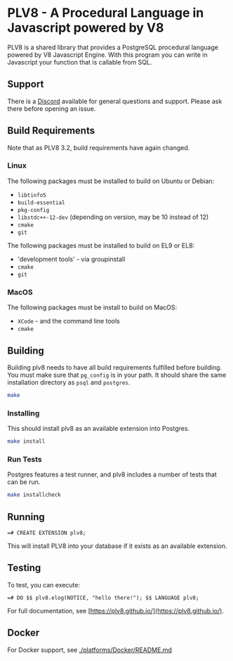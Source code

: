 # PLV8 - A Procedural Language in Javascript powered by V8

PLV8 is a shared library that provides a PostgreSQL procedural language powered
by V8 Javascript Engine. With this program you can write in Javascript your
function that is callable from SQL.

## Support

There is a [Discord](https://discord.gg/5fJN52Se) available for general questions and support. Please
ask there before opening an issue.

## Build Requirements

Note that as PLV8 3.2, build requirements have again changed.

### Linux

The following packages must be installed to build on Ubuntu or Debian:

- `libtinfo5`
- `build-essential`
- `pkg-config`
- `libstdc++-12-dev` (depending on version, may be 10 instead of 12)
- `cmake`
- `git`

The following packages must be installed to build on EL9 or EL8:

- 'development tools' - via groupinstall
- `cmake`
- `git`

### MacOS

The following packages must be install to build on MacOS:

- `XCode` - and the command line tools
- `cmake`

## Building

Building plv8 needs to have all build requirements fulfilled before building.
You must make sure that `pg_config` is in your path. It should share the same
installation directory as `psql` and `postgres`.

```sh
make
```

### Installing

This should install plv8 as an available extension into Postgres.

```sh
make install
```

### Run Tests

Postgres features a test runner, and plv8 includes a number of tests that can be
run.

```sh
make installcheck
```

## Running

    =# CREATE EXTENSION plv8;

This will install PLV8 into your database if it exists as an available extension.

## Testing

To test, you can execute:

    =# DO $$ plv8.elog(NOTICE, "hello there!"); $$ LANGUAGE plv8;

For full documentation, see [https://plv8.github.io/](https://plv8.github.io/).

## Docker

For Docker support, see [./platforms/Docker/README.md](./platforms/Docker/README.md)

